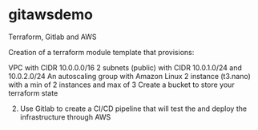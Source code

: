 # gitawsdemo
Terraform, Gitlab and AWS
    
Creation of a terraform module template that provisions:
	

		
VPC with CIDR 10.0.0.0/16
		2 subnets (public) with CIDR 10.0.1.0/24 and 10.0.2.0/24
		An autoscaling group with Amazon Linux 2 instance (t3.nano) with a min of 2 instances and max of 3
		Create a bucket to store your terraform state
	
	

2.  Use Gitlab to create a CI/CD pipeline that will test the and deploy the infrastructure through AWS

